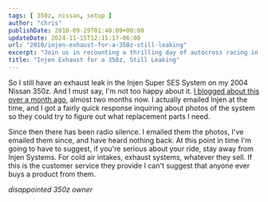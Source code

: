 ```yaml
---
tags: [ 350z, nissan, setup ]
author: "chris"
publishDate: 2010-09-29T01:40:09+00:00
updateDate: 2024-11-15T12:15:17-06:00
url: "2010/injen-exhaust-for-a-350z-still-leaking"
excerpt: "Join us in recounting a thrilling day of autocross racing in California, including course walk-throughs, heat runs, and personal insights."
title: "Injen Exhaust for a 350z, Still Leaking"
---
```


So I still have an exhaust leak in the Injen Super SES System on my 2004 Nissan 350z. And I must say, I'm not too happy about it. [I blogged about this over a month ago](/ingen-super-ses-exhaust-leak-on-nissan-350z), almost two months now. I actually emailed Injen at the time, and I got a fairly quick response inquiring about photos of the system so they could try to figure out what replacement parts I need.

Since then there has been radio silence. I emailed them the photos, I've emailed them since, and have heard nothing back. At this point in time I'm going to have to suggest, if you're serious about your ride, stay away from Injen Systems. For cold air intakes, exhaust systems, whatever they sell. If this is the customer service they provide I can't suggest that anyone ever buys a product from them.

*disappointed 350z owner*
